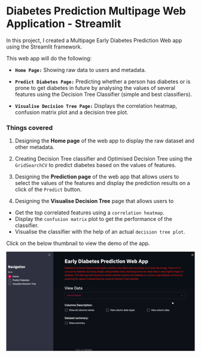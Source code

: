 # Diabetes Prediction Multipage Web Application - Streamlit

In this project, I created a Multipage Early Diabetes Prediction Web app using the Streamlit framework.

This web app will do the following:

- **`Home Page:`** Showing raw data to users and metadata.

- **`Predict Diabetes Page:`** Predicting whether a person has diabetes or is prone to get diabetes in future by analysing the values of several features using the Decision Tree Classifier (simple and best classifiers).

- **`Visualise Decision Tree Page:`** Displays the correlation heatmap, confusion matrix plot and a decision tree plot.

### Things covered

1. Designing the **Home page** of the web app to display the raw dataset and other metadata.
  
2. Creating Decision Tree classifier and Optimised Decision Tree using the `GridSearchCV` to predict diabetes based on the values of features.

3. Designing the **Prediction page** of the web app that allows users to select the values of the features and display the prediction results on a click of the `Predict` button.

4. Designing the **Visualise Decision Tree** page that allows users to

 - Get the top correlated features using a `correlation heatmap`.
 - Display the `confusion matrix` plot to get the performance of the classifier.
 - Visualise the classifier with the help of an actual `decision tree plot`.

Click on the below thumbnail to view the demo of the app.

[![Watch the video](https://raw.githubusercontent.com/ManikantaPinabakala/diabetes-prediction-web-app-Streamlit/main/diabetes_app_thumbnail.png)](https://raw.githubusercontent.com/ManikantaPinabakala/diabetes-prediction-web-app-Streamlit/main/diabetes_app.mp4)
